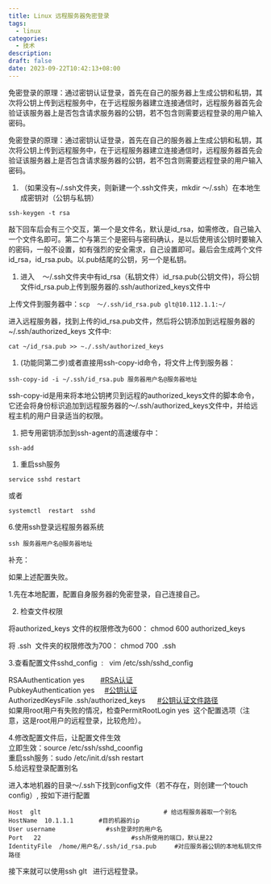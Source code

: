 ```yaml
---
title: Linux 远程服务器免密登录
tags:
  - linux
categories: 
  - 技术
description: 
draft: false
date: 2023-09-22T10:42:13+08:00
---
```


免密登录的原理：通过密钥认证登录，首先在自己的服务器上生成公钥和私钥，其次将公钥上传到远程服务中，在于远程服务器建立连接通信时，远程服务器首先会验证该服务器上是否包含请求服务器的公钥，若不包含则需要远程登录的用户输入密码。
<!-- more -->
免密登录的原理：通过密钥认证登录，首先在自己的服务器上生成公钥和私钥，其次将公钥上传到远程服务中，在于远程服务器建立连接通信时，远程服务器首先会验证该服务器上是否包含请求服务器的公钥，若不包含则需要远程登录的用户输入密码。

1. （如果没有~/.ssh文件夹，则新建一个.ssh文件夹，mkdir ～/.ssh）在本地生成密钥对（公钥与私钥）

`ssh-keygen -t rsa`

敲下回车后会有三个交互，第一个是文件名，默认是id_rsa，如需修改，自己输入一个文件名即可。第二个与第三个是密码与密码确认，是以后使用该公钥时要输入的密码，一般不设置，如有强烈的安全需求，自己设置即可。最后会生成两个文件id_rsa，id_rsa.pub。以.pub结尾的公钥，另一个是私钥。

1. 进入    ～/.ssh文件夹中有id_rsa（私钥文件）id_rsa.pub(公钥文件)，将公钥文件id_rsa.pub上传到服务器的.ssh/authorized_keys文件中

上传文件到服务器中：`scp  ～/.ssh/id_rsa.pub glt@10.112.1.1:~/`

进入远程服务器，找到上传的id_rsa.pub文件，然后将公钥添加到远程服务器的~/.ssh/authorized_keys 文件中:

`cat ~/id_rsa.pub >> ~./.ssh/authorized_keys`

1. (功能同第二步)或者直接用ssh-copy-id命令，将文件上传到服务器：

`ssh-copy-id -i ~/.ssh/id_rsa.pub 服务器用户名@服务器地址`

ssh-copy-id是用来将本地公钥拷贝到远程的authorized_keys文件的脚本命令，它还会将身份标识追加到远程服务器的～/.ssh/authorized_keys文件中，并给远程主机的用户目录适当的权限。

1. 把专用密钥添加到ssh-agent的高速缓存中：

`ssh-add`

1. 重启ssh服务

`service sshd restart`

或者

`systemctl  restart  sshd`

6.使用ssh登录远程服务器系统

`ssh 服务器用户名@服务器地址`

补充：

如果上述配置失败。

1.先在本地配置，配置自身服务器的免密登录，自己连接自己。

2. 检查文件权限

将authorized_keys 文件的权限修改为600： chmod 600 authorized_keys

将 .ssh  文件夹的权限修改为700： chmod 700  .ssh

3.查看配置文件sshd_config  :   vim /etc/ssh/sshd_config

RSAAuthentication yes        [#RSA认证](app://obsidian.md/index.html#RSA%E8%AE%A4%E8%AF%81)  
PubkeyAuthentication yes     [#公钥认证](app://obsidian.md/index.html#%E5%85%AC%E9%92%A5%E8%AE%A4%E8%AF%81)  
AuthorizedKeysFile .ssh/authorized_keys      [#公钥认证文件路径](app://obsidian.md/index.html#%E5%85%AC%E9%92%A5%E8%AE%A4%E8%AF%81%E6%96%87%E4%BB%B6%E8%B7%AF%E5%BE%84)  
如果用root用户有失败的情况，检查PermitRootLogin yes  这个配置选项（注意，这是root用户的远程登录，比较危险）。

4.修改配置文件后，让配置文件生效  
立即生效：source /etc/ssh/sshd_coonfig  
重启ssh服务：sudo /etc/init.d/ssh restart  
5.给远程登录配置别名

进入本地机器的目录～/.ssh下找到config文件（若不存在，则创建一个touch config）, 按如下进行配置

```shell
Host  glt                                  # 给远程服务器取一个别名
HostName  10.1.1.1       #目的机器的ip
User username              #ssh登录时的用户名
Port   22                         #ssh所使用的端口，默认是22
IdentityFile  /home/用户名/.ssh/id_rsa.pub     #对应服务器公钥的本地私钥文件路径
```

接下来就可以使用ssh glt   进行远程登录。